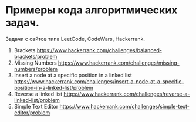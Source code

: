 # Примеры кода алгоритмических задач.

Задачи с сайтов типа LeetCode, CodeWars, Hackerrank.

1. Brackets https://www.hackerrank.com/challenges/balanced-brackets/problem
2. Missing Numbers https://www.hackerrank.com/challenges/missing-numbers/problem
3. Insert a node at a specific position in a linked list https://www.hackerrank.com/challenges/insert-a-node-at-a-specific-position-in-a-linked-list/problem
4. Reverse a linked list https://www.hackerrank.com/challenges/reverse-a-linked-list/problem
5. Simple Text Editor https://www.hackerrank.com/challenges/simple-text-editor/problem
